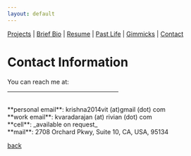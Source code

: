 ```yaml
---
layout: default
---
```

[Projects](./projects.html) | [Brief Bio](./bio.html) | [Resume](https://github.com/iamvarada/CV-Resume/blob/master/Krishna_Varadarajan__Resume.pdf) | [Past Life](http://pravegaracingvit.herokuapp.com/) | [Gimmicks](./gimmicks.html) | [Contact](./contacts.html)

# Contact Information

You can reach me at:
<hr size="6" width="50%" align="left" color="black">
<br> **personal email**: krishna2014vit (at)gmail (dot) com
<br> **work email**: kvaradarajan (at) rivian (dot) com
<br> **cell**: _available on request_
<br> **mail**: 2708 Orchard Pkwy, Suite 10, CA, USA, 95134

[back](./)